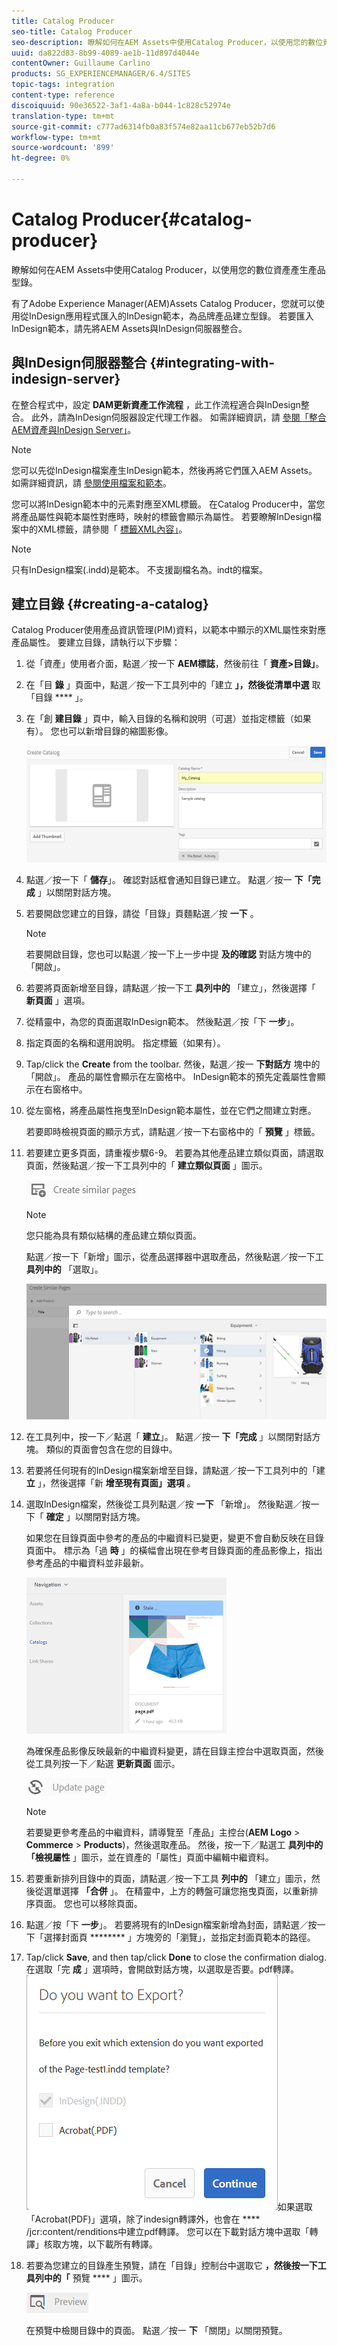 ```yaml
---
title: Catalog Producer
seo-title: Catalog Producer
seo-description: 瞭解如何在AEM Assets中使用Catalog Producer，以使用您的數位資產產生產品型錄。
uuid: da822d83-8b99-4089-ae1b-11d897d4044e
contentOwner: Guillaume Carlino
products: SG_EXPERIENCEMANAGER/6.4/SITES
topic-tags: integration
content-type: reference
discoiquuid: 90e36522-3af1-4a8a-b044-1c828c52974e
translation-type: tm+mt
source-git-commit: c777ad6314fb0a83f574e82aa11cb677eb52b7d6
workflow-type: tm+mt
source-wordcount: '899'
ht-degree: 0%

---
```



# Catalog Producer{#catalog-producer}

瞭解如何在AEM Assets中使用Catalog Producer，以使用您的數位資產產生產品型錄。

有了Adobe Experience Manager(AEM)Assets Catalog Producer，您就可以使用從InDesign應用程式匯入的InDesign範本，為品牌產品建立型錄。 若要匯入InDesign範本，請先將AEM Assets與InDesign伺服器整合。

## 與InDesign伺服器整合 {#integrating-with-indesign-server}

在整合程式中，設定 **DAM更新資產工作流程** ，此工作流程適合與InDesign整合。 此外，請為InDesign伺服器設定代理工作器。 如需詳細資訊，請 [參閱「整合AEM資產與InDesign Server」](/help/assets/indesign.md)。

>[!NOTE]
>
>您可以先從InDesign檔案產生InDesign範本，然後再將它們匯入AEM Assets。 如需詳細資訊，請 [參閱使用檔案和範本](https://helpx.adobe.com/indesign/using/files-templates.html)。
>
>您可以將InDesign範本中的元素對應至XML標籤。 在Catalog Producer中，當您將產品屬性與範本屬性對應時，映射的標籤會顯示為屬性。 若要瞭解InDesign檔案中的XML標籤，請參閱「 [標籤XML內容」](https://helpx.adobe.com/indesign/using/tagging-content-xml.html)。

>[!NOTE]
>
>只有InDesign檔案(.indd)是範本。 不支援副檔名為。indt的檔案。

## 建立目錄 {#creating-a-catalog}

Catalog Producer使用產品資訊管理(PIM)資料，以範本中顯示的XML屬性來對應產品屬性。 要建立目錄，請執行以下步驟：

1. 從「資產」使用者介面，點選／按一下 **AEM標誌**，然後前往「 **資產>目錄」**。
1. 在「目 **錄** 」頁面中，點選／按一下工具列中的「建立 **」，然後從清單中選** 取「目錄 **** 」。
1. 在「創 **建目錄** 」頁中，輸入目錄的名稱和說明（可選）並指定標籤（如果有）。 您也可以新增目錄的縮圖影像。

   ![create_catalog](assets/create_catalog.png)

1. 點選／按一下「 **儲存**」。 確認對話框會通知目錄已建立。 點選／按一 **下「完成** 」以關閉對話方塊。
1. 若要開啟您建立的目錄，請從「目錄」頁麵點選／按 **一下** 。

   >[!NOTE]
   >
   >若要開啟目錄，您也可以點選／按一下上一步中提 **及的確認** 對話方塊中的「開啟」。

1. 若要將頁面新增至目錄，請點選／按一下工 **具列中的** 「建立」，然後選擇「 **新頁面** 」選項。
1. 從精靈中，為您的頁面選取InDesign範本。 然後點選／按「下 **一步**」。
1. 指定頁面的名稱和選用說明。 指定標籤（如果有）。
1. Tap/click the **Create** from the toolbar. 然後，點選／按一 **下對話方** 塊中的「開啟」。 產品的屬性會顯示在左窗格中。 InDesign範本的預先定義屬性會顯示在右窗格中。
1. 從左窗格，將產品屬性拖曳至InDesign範本屬性，並在它們之間建立對應。

   若要即時檢視頁面的顯示方式，請點選／按一下右窗格中的「 **預覽** 」標籤。

1. 若要建立更多頁面，請重複步驟6-9。 若要為其他產品建立類似頁面，請選取頁面，然後點選／按一下工具列中的「 **建立類似頁面** 」圖示。

   ![create_similar_pages](assets/create_similar_pages.png)

   >[!NOTE]
   >
   >您只能為具有類似結構的產品建立類似頁面。

   點選／按一下「新增」圖示，從產品選擇器中選取產品，然後點選／按一下工 **具列中的** 「選取」。

   ![select_product](assets/select_product.png)

1. 在工具列中，按一下／點選「 **建立**」。 點選／按一 **下「完成** 」以關閉對話方塊。 類似的頁面會包含在您的目錄中。
1. 若要將任何現有的InDesign檔案新增至目錄，請點選／按一下工具列中的「建 **立** 」，然後選擇「新 **增至現有頁面」選項** 。
1. 選取InDesign檔案，然後從工具列點選／按 **一下** 「新增」。 然後點選／按一下「 **確定** 」以關閉對話方塊。

   如果您在目錄頁面中參考的產品的中繼資料已變更，變更不會自動反映在目錄頁面中。 標示為「過 **時** 」的橫幅會出現在參考目錄頁面的產品影像上，指出參考產品的中繼資料並非最新。

   ![chlimage_1-117](assets/chlimage_1-117.png)

   為確保產品影像反映最新的中繼資料變更，請在目錄主控台中選取頁面，然後從工具列按一下／點選 **更新頁面** 圖示。

   ![chlimage_1-118](assets/chlimage_1-118.png)

   >[!NOTE]
   >
   >若要變更參考產品的中繼資料，請導覽至「產品」主控台(**AEM Logo** > **Commerce** > **Products**)，然後選取產品。 然後，按一下／點選工 **具列中的「檢視屬性** 」圖示，並在資產的「屬性」頁面中編輯中繼資料。

1. 若要重新排列目錄中的頁面，請點選／按一下工具 **列中的** 「建立」圖示，然後從選單選擇 **「合併** 」。 在精靈中，上方的轉盤可讓您拖曳頁面，以重新排序頁面。 您也可以移除頁面。

1. 點選／按「下 **一步**」。 若要將現有的InDesign檔案新增為封面，請點選／按一下「選擇封面頁 ******** 」方塊旁的「瀏覽」，並指定封面頁範本的路徑。
1. Tap/click **Save**, and then tap/click **Done** to close the confirmation dialog.
在選取「完 **成** 」選項時，會開啟對話方塊，以選取是否要。pdf轉譯。
   ![轉存為pdf](assets/CatalogPDF.png)如果選取「Acrobat(PDF)」選項，除了indesign轉譯外，也會在 **** /jcr:content/renditions中建立pdf轉譯。 您可以在下載對話方塊中選取「轉譯」核取方塊，以下載所有轉譯。

1. 若要為您建立的目錄產生預覽，請在「目錄」控制台中選取它 **，然後按一下工具列中的「** 預覽 **** 」圖示。

   ![chlimage_1-119](assets/chlimage_1-119.png)

   在預覽中檢閱目錄中的頁面。 點選／按一 **下** 「關閉」以關閉預覽。

